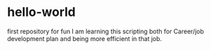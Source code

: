 # hello-world
first repository for fun
I am learning this scripting both for Career/job development plan and being more efficient in that job.
